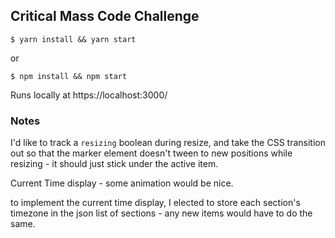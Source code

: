 ## Critical Mass Code Challenge

```
$ yarn install && yarn start
```

or

```
$ npm install && npm start
```

Runs locally at https://localhost:3000/

### Notes

I'd like to track a `resizing` boolean during resize, and take the CSS transition out so that the marker element doesn't tween to new positions while resizing - it should just stick under the active item.

Current Time display - some animation would be nice.

to implement the current time display, I elected to store each section's timezone in the json list of sections - any new items would have to do the same.
